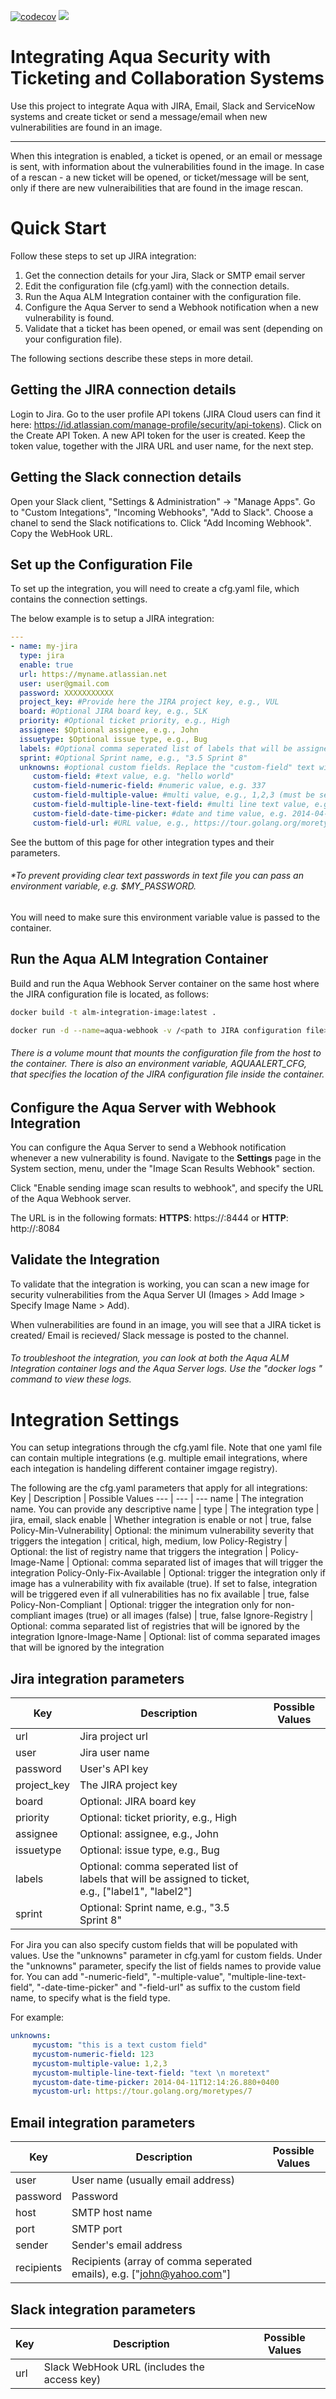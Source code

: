 [![codecov](https://codecov.io/gh/aquasecurity/alm-integration/branch/master/graph/badge.svg)](https://codecov.io/gh/aquasecurity/alm-integration)
![](https://github.com/aquasecurity/alm-integration/workflows/Go/badge.svg)

# Integrating Aqua Security with Ticketing and Collaboration Systems #
Use this project to integrate Aqua with JIRA, Email, Slack and ServiceNow systems and create ticket or send a message/email when new vulnerabilities are found in an image.

------

When this integration is enabled, a ticket is opened, or an email or message is sent, with information about the vulnerabilities found in the image. In case of a rescan - a new ticket will be opened, or ticket/message will be sent, only if there are new vulneraibilities that are found in the image rescan.

# Quick Start #
Follow these steps to set up JIRA integration:

1. Get the connection details for your Jira, Slack or SMTP email server
2. Edit the configuration file (cfg.yaml) with the connection details.
3. Run the Aqua ALM Integration container with the configuration file.
4. Configure the Aqua Server to send a Webhook notification when a new vulnerability is found.
5. Validate that a ticket has been opened, or email was sent (depending on your configuration file).

The following sections describe these steps in more detail.

## Getting the JIRA connection details
Login to Jira.
Go to the user profile API tokens (JIRA Cloud users can find it here: https://id.atlassian.com/manage-profile/security/api-tokens).
Click on the Create API Token. A new API token for the user is created.
Keep the token value, together with the JIRA URL and user name, for the next step.

## Getting the Slack connection details
Open your Slack client, "Settings & Administration" -> "Manage Apps".
Go to "Custom Integations", "Incoming Webhooks", "Add to Slack".
Choose a chanel to send the Slack notifications to.
Click "Add Incoming Webhook". Copy the WebHook URL.

## Set up the Configuration File

To set up the integration, you will  need to create a cfg.yaml file, which contains the connection settings.

The below example is to setup a JIRA integration: 

```yaml
---
- name: my-jira
  type: jira
  enable: true
  url: https://myname.atlassian.net
  user: user@gmail.com
  password: XXXXXXXXXXX
  project_key: #Provide here the JIRA project key, e.g., VUL
  board: #Optional JIRA board key, e.g., SLK
  priority: #Optional ticket priority, e.g., High
  assignee: $Optional assignee, e.g., John
  issuetype: $Optional issue type, e.g., Bug
  labels: #Optional comma seperated list of labels that will be assigned to ticket, e.g., ["label1", "label2"]
  sprint: #Optional Sprint name, e.g., "3.5 Sprint 8"
  unknowns: #optional custom fields. Replace the "custom-field" text with the field name in JIRA
     custom-field: #text value, e.g. "hello world"
     custom-field-numeric-field: #numeric value, e.g. 337
     custom-field-multiple-value: #multi value, e.g., 1,2,3 (must be separated by commas)
     custom-field-multiple-line-text-field: #multi line text value, e.g. "text \n moretext" (quotes are mandatory for this field)
     custom-field-date-time-picker: #date and time value, e.g. 2014-04-11T12:14:26.880+0400
     custom-field-url: #URL value, e.g., https://tour.golang.org/moretypes/7
```

See the buttom of this page for other integration types and their parameters.

###### *To prevent providing clear text passwords in text file you can pass an environment variable, e.g. $MY_PASSWORD.
You will need to make sure this environment variable value is passed to the container.

## Run the Aqua ALM Integration Container

Build and run the Aqua Webhook Server container on the same host where the JIRA configuration file is located, as follows:

```bash
docker build -t alm-integration-image:latest .

docker run -d --name=aqua-webhook -v /<path to JIRA configuration file>/cfg.yaml:/config/jira.yaml -e AQUAALERT_CFG=/config/cfg.yaml -e AQUAALERT_URL=0.0.0.0:8084 -e AQUAALERT_TLS=0.0.0.0:8444 -p 8444:8444 -p 8084:8084 alm-integration-image:latest

```

###### *There is a volume mount that mounts the configuration file from the host to the container. There is also an environment variable, AQUAALERT_CFG, that specifies the location of the JIRA configuration file inside the container.*


## Configure the Aqua Server with Webhook Integration

You can configure the Aqua Server to send a Webhook notification whenever a new vulnerability is found.
Navigate to the **Settings** page in the System section, menu, under the "Image Scan Results Webhook" section.

Click "Enable sending image scan results to webhook", and specify the URL of the Aqua Webhook server.

The URL is in the following formats:
**HTTPS**: https://<Webhook IP or DNS>:8444
or
**HTTP**: http://<Webhook IP or DNS>:8084

## Validate the Integration

To validate that the integration is working, you can scan a new image for security vulnerabilities from the Aqua Server UI (Images > Add Image > Specify Image Name > Add).

When vulnerabilities are found in an image, you will see that a JIRA ticket is created/ Email is recieved/ Slack message is posted to the channel.

###### *To troubleshoot the integration, you can look at both the Aqua ALM Integration container logs and the Aqua Server logs. Use the "docker logs <container name>" command to view these logs.*

# Integration Settings
You can setup integrations through the cfg.yaml file. Note that one yaml file can contain multiple integrations (e.g. multiple email integrations, where each integation is handeling different container imgage registry).

The following are the cfg.yaml parameters that apply for all integrations:
Key | Description | Possible Values
--- | --- | ---
name | The integration name. You can provide any descriptive name |
type | The integration type | jira, email, slack
enable | Whether integration is enable or not | true, false
Policy-Min-Vulnerability| Optional: the minimum vulnerability severity that triggers the integation | critical, high, medium, low
Policy-Registry | Optional: the list of registry name that triggers the integration | 
Policy-Image-Name | Optional: comma separated list of images that will trigger the integration
Policy-Only-Fix-Available | Optional: trigger the integration only if image has a vulnerability with fix available (true). If set to false, integration will be triggered even if all vulnerabilities has no fix available | true, false
Policy-Non-Compliant | Optional: trigger the integration only for non-compliant images (true) or all images (false) | true, false
Ignore-Registry | Optional: comma separated list of registries that will be ignored by the integration
Ignore-Image-Name |  Optional: list of comma separated images that will be ignored by the integration

## Jira integration parameters
Key | Description | Possible Values
--- | --- | ---
url | Jira project url |
user | Jira user name | 
password | User's API key | 
project_key | The JIRA project key |
board |  Optional: JIRA board key |
priority|  Optional: ticket priority, e.g., High |
assignee| Optional: assignee, e.g., John |
issuetype| Optional: issue type, e.g., Bug |
labels| Optional: comma seperated list of labels that will be assigned to ticket, e.g., ["label1", "label2"]|
sprint| Optional: Sprint name, e.g., "3.5 Sprint 8" |

For Jira you can also specify custom fields that will be populated with values.
Use the "unknowns" parameter in cfg.yaml for custom fields.
Under the "unknowns" parameter, specify the list of fields names to provide value for.
You can add "-numeric-field", "-multiple-value", "multiple-line-text-field", "-date-time-picker" and "-field-url" as suffix to the custom field name, to specify what is the field type.

For example: 
```yaml
unknowns:
     mycustom: "this is a text custom field"
     mycustom-numeric-field: 123
     mycustom-multiple-value: 1,2,3 
     mycustom-multiple-line-text-field: "text \n moretext" 
     mycustom-date-time-picker: 2014-04-11T12:14:26.880+0400
     mycustom-url: https://tour.golang.org/moretypes/7
```

## Email integration parameters
Key | Description | Possible Values
--- | --- | ---
user | User name (usually email address) |
password | Password | 
host | SMTP host name | 
port | SMTP port |
sender |  Sender's email address |
recipients|  Recipients (array of comma seperated emails), e.g. ["john@yahoo.com"] |

## Slack integration parameters
Key | Description | Possible Values
--- | --- | ---
url | Slack WebHook URL (includes the access key) |

